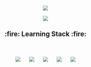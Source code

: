 <div align="center">
<br>
<a href="https://hits.seeyoufarm.com"><img src="https://hits.seeyoufarm.com/api/count/incr/badge.svg?url=https%3A%2F%2Fgithub.com%2Fadvanced-rising&count_bg=%23AA0000&title_bg=%23FF0000&icon=wechat.svg&icon_color=%23FFFFFF&title=Hits&edge_flat=false"/></a>
</br>
<br>
<img src="https://img.shields.io/badge/My nationality is not Democratic People's Republic of Korea-C41E25?style=flat-square&logoColor=white" style="height : auto; margin-left : 10px; margin-right : 10px;"/>
</br>

<h2>:fire: Learning Stack :fire:<br></br></h2>

<br>
<img src="https://img.shields.io/badge/Java-007396?style=flat-square&logo=Java&logoColor=white" style="height : auto; margin-left : 10px; margin-right : 10px;"/></a>&nbsp;
<img src="https://img.shields.io/badge/HTML5-E34F26?style=flat-square&logo=HTML5&logoColor=white" style="height : auto; margin-left : 10px; margin-right : 10px;"/></a>&nbsp;
<img src="https://img.shields.io/badge/CSS3-1572B6?style=flat-square&logo=CSS3&logoColor=white" style="height : auto; margin-left : 10px; margin-right : 10px;"/></a>&nbsp;
<img src="https://img.shields.io/badge/JavaScript-F7DF1E?style=flat-square&logo=JavaScript&logoColor=white" style="height : auto; margin-left : 10px; margin-right : 10px;"/></a>&nbsp;
<img src="https://img.shields.io/badge/Adobe XD-FF61F6?style=flat-square&logo=Adobe XD&logoColor=white" style="height : auto; margin-left : 10px; margin-right : 10px;"/>
</br>
<h2></h2>
</div>





<!--
**advanced-rising/advanced-rising** is a ✨ _special_ ✨ repository because its `README.md` (this file) appears on your GitHub profile.

Here are some ideas to get you started:

- 🔭 I’m currently working on ...
- 🌱 I’m currently learning ...
- 👯 I’m looking to collaborate on ...
- 🤔 I’m looking for help with ...
- 💬 Ask me about ...
- 📫 How to reach me: ...
- 😄 Pronouns: ...
- ⚡ Fun fact: ...
-->
